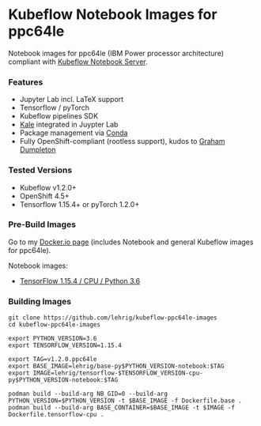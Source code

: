 # Kubeflow Notebook Images for ppc64le

Notebook images for ppc64le (IBM Power processor architecture) compliant with [Kubeflow Notebook Server](https://www.kubeflow.org/docs/notebooks/).

### Features
- Jupyter Lab incl. LaTeX support
- Tensorflow / pyTorch
- Kubeflow pipelines SDK
- [Kale](https://github.com/kubeflow-kale/kale) integrated in Juypter Lab
- Package management via [Conda](https://docs.conda.io)
- Fully OpenShift-compliant (rootless support), kudos to [Graham Dumpleton](https://www.openshift.com/blog/jupyter-on-openshift-part-6-running-as-an-assigned-user-id)

### Tested Versions
- Kubeflow v1.2.0+
- OpenShift 4.5+
- Tensorflow 1.15.4+ or pyTorch 1.2.0+

### Pre-Build Images
Go to my [Docker.io page](https://hub.docker.com/u/lehrig) (includes Notebook and general Kubeflow images for ppc64le).

Notebook images:
- [TensorFlow 1.15.4 / CPU / Python 3.6](https://hub.docker.com/r/lehrig/tensorflow-1.15.4-cpu-py3.6-notebook)

### Building Images

```
git clone https://github.com/lehrig/kubeflow-ppc64le-images
cd kubeflow-ppc64le-images

export PYTHON_VERSION=3.6
export TENSORFLOW_VERSION=1.15.4

export TAG=v1.2.0.ppc64le
export BASE_IMAGE=lehrig/base-py$PYTHON_VERSION-notebook:$TAG
export IMAGE=lehrig/tensorflow-$TENSORFLOW_VERSION-cpu-py$PYTHON_VERSION-notebook:$TAG

podman build --build-arg NB_GID=0 --build-arg PYTHON_VERSION=$PYTHON_VERSION -t $BASE_IMAGE -f Dockerfile.base .
podman build --build-arg BASE_CONTAINER=$BASE_IMAGE -t $IMAGE -f Dockerfile.tensorflow-cpu .
```
